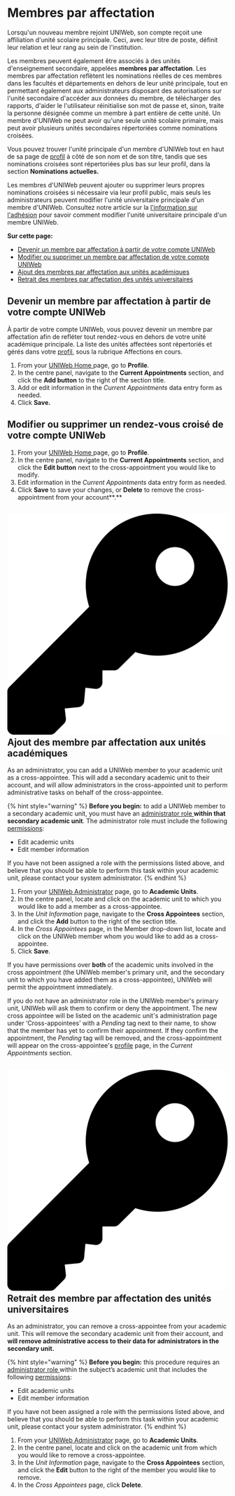 # Membres par affectation

Lorsqu'un nouveau membre rejoint UNIWeb, son compte reçoit une affiliation d'unité scolaire principale. Ceci, avec leur titre de poste, définit leur relation et leur rang au sein de l'institution.

Les membres peuvent également être associés à des unités d'enseignement secondaire, appelées **membres par affectation**. Les membres par affectation reflètent les nominations réelles de ces membres dans les facultés et départements en dehors de leur unité principale, tout en permettant également aux administrateurs disposant des autorisations sur l'unité secondaire d'accéder aux données du membre, de télécharger des rapports, d'aider le l'utilisateur réinitialise son mot de passe et, sinon, traite la personne désignée comme un membre à part entière de cette unité. Un membre d'UNIWeb ne peut avoir qu'une seule unité scolaire primaire, mais peut avoir plusieurs unités secondaires répertoriées comme nominations croisées.

Vous pouvez trouver l'unité principale d'un membre d'UNIWeb tout en haut de sa page de [profil](../../networking-on-uniweb/filling-out-your-public-profile.md) à côté de son nom et de son titre, tandis que ses nominations croisées sont répertoriées plus bas sur leur profil, dans la section **Nominations actuelles.**

Les membres d'UNIWeb peuvent ajouter ou supprimer leurs propres nominations croisées si nécessaire via leur profil public, mais seuls les administrateurs peuvent modifier l'unité universitaire principale d'un membre d'UNIWeb. Consultez notre article sur la [l'information sur l'adhésion](../account-management/member-account-information.md#editing-the-account-information-of-other-uniweb-members) pour savoir comment modifier l'unité universitaire principale d'un membre UNIWeb.

**Sur cette page:**

* [Devenir un membre par affectation à partir de votre compte UNIWeb](cross-appointments.md#adding-a-cross-appointment-to-your-uniweb-account)
* [Modifier ou supprimer un membre par affectation de votre compte UNIWeb](cross-appointments.md#editing-or-deleting-a-cross-appointment-from-your-uniweb-account)
* [Ajout des membres par affectation aux unités académiques](cross-appointments.md#adding-cross-appointees-to-academic-units)
* [Retrait des membres par affectation des unités universitaires ](cross-appointments.md#removing-cross-appointees-from-academic-units)

## **Devenir un membre par affectation à partir de votre compte UNIWeb**

À partir de votre compte UNIWeb, vous pouvez devenir un membre par affectation afin de refléter tout rendez-vous en dehors de votre unité académique principale. La liste des unités affectées sont répertoriés et gérés dans votre [profil](../../networking-on-uniweb/filling-out-your-public-profile.md), sous la rubrique Affections en cours.

1. From your [UNIWeb Home ](../../navigating-uniweb/the-home-page.md)page, go to **Profile**.
2. In the centre panel, navigate to the **Current Appointments** section, and click the **Add button** to the right of the section title.
3. Add or edit information in the _Current Appointments_ data entry form as needed.
4. Click **Save.**

## **Modifier ou supprimer un rendez-vous croisé de votre compte UNIWeb**

1. From your [UNIWeb Home ](../../navigating-uniweb/the-home-page.md)page, go to **Profile**.
2. In the centre panel, navigate to the **Current Appointments** section, and click the **Edit button** next to the cross-appointment you would like to modify.
3. Edit information in the _Current Appointments_ data entry form as needed.
4. Click **Save** to save your changes, or **Delete** to remove the cross-appointment from your account**.**

## ![](../../.gitbook/assets/key%20%281%29.svg) **Ajout des membre par affectation aux unités académiques**

As an administrator, you can add a UNIWeb member to your academic unit as a cross-appointee. This will add a secondary academic unit to their account, and will allow administrators in the cross-appointed unit to perform administrative tasks on behalf of the cross-appointee.

{% hint style="warning" %}
**Before you begin:** to add a UNIWeb member to a secondary academic unit, you must have an [administrator role ](../access-control/managing-administrator-roles-and-permissions.md)**within that secondary academic unit**. The administrator role must include the following [permissions](../access-control/managing-administrator-roles-and-permissions.md#administrator-permissions):

* Edit academic units
* Edit member information

If you have not been assigned a role with the permissions listed above, and believe that you should be able to perform this task within your academic unit, please contact your system administrator.
{% endhint %}

1. From your [UNIWeb Administrator](../../navigating-uniweb/the-administration-page.md) page, go to **Academic Units**. 
2. In the centre panel, locate and click on the academic unit to which you would like to add a member as a cross-appointee.
3. In the _Unit Information_ page, navigate to the **Cross Appointees** section, and click the **Add** button to the right of the section title.
4. In the _Cross Appointees_ page, in the Member drop-down list, locate and click on the UNIWeb member whom you would like to add as a cross-appointee.
5. Click **Save**.

If you have permissions over **both** of the academic units involved in the cross appointment \(the UNIWeb member's primary unit, and the secondary unit to which you have added them as a cross-appointee\), UNIWeb will permit the appointment immediately.

If you do not have an administrator role in the UNIWeb member's primary unit, UNIWeb will ask them to confirm or deny the appointment. The new cross appointee will be listed on the academic unit's administration page under ‘Cross-appointees’ with a _Pending_ tag next to their name, to show that the member has yet to confirm their appointment. If they confirm the appointment, the _Pending_ tag will be removed, and the cross-appointment will appear on the cross-appointee's [profile](../../networking-on-uniweb/filling-out-your-public-profile.md) page, in the _Current Appointments_ section.

## ![](../../.gitbook/assets/key%20%281%29.svg) **Retrait des membre par affectation des unités universitaires**

As an administrator, you can remove a cross-appointee from your academic unit. This will remove the secondary academic unit from their account, and **will remove administrative access to their data for administrators in the secondary unit.**

{% hint style="warning" %}
**Before you begin:** this procedure requires an [administrator role ](../access-control/managing-administrator-roles-and-permissions.md)within the subject’s academic unit that includes the following [permissions](../access-control/managing-administrator-roles-and-permissions.md#administrator-permissions):

* Edit academic units
* Edit member information

If you have not been assigned a role with the permissions listed above, and believe that you should be able to perform this task within your academic unit, please contact your system administrator.
{% endhint %}

1. From your [UNIWeb Administrator](../../navigating-uniweb/the-administration-page.md) page, go to **Academic Units**. 
2. In the centre panel, locate and click on the academic unit from which you would like to remove a cross-appointee.
3. In the _Unit Information_ page, navigate to the **Cross Appointees** section, and click the **Edit** button to the right of the member you would like to remove.
4. In the _Cross Appointees_ page, click **Delete**.

